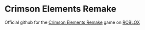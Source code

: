 # Crimson Elements Remake
Official github for the <a href="https://www.roblox.com/games/5737289265/Crimson-Elements-REMAKE">Crimson Elements Remake</a> game on <a href="www.roblox.com">ROBLOX</a>
